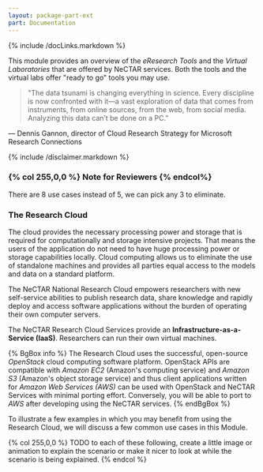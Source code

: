 ```yaml
---
layout: package-part-ext
part: Documentation
---
```


{% include /docLinks.markdown %}

This module provides an overview of the *eResearch Tools* and the *Virtual Laboratories* that are offered by NeCTAR services. Both the tools and the virtual labs offer "ready to go" tools you may use.

> "The data tsunami is changing everything in science. Every discipline is now confronted with it—a vast exploration of data that comes from instruments, from online sources, from the web, from social media. Analyzing this data can’t be done on a PC."

— Dennis Gannon, director of Cloud Research Strategy for Microsoft Research Connections

{% include /disclaimer.markdown %}

### {% col 255,0,0 %} Note for Reviewers {% endcol%}

There are 8 use cases instead of 5, we can pick any 3 to eliminate.

### The Research Cloud

The cloud provides the necessary processing power and storage that is required for computationally and  storage intensive projects. That means the users of the application do not need to have huge processing power or storage capabilities locally. Cloud computing allows us to eliminate the use of standalone machines and provides all parties equal access to the models and data on a standard platform.

The NeCTAR National Research Cloud empowers researchers with new self-service abilities to publish research data, share knowledge and rapidly deploy and access software applications without the burden of operating their own computer servers.

The NeCTAR Research Cloud Services provide an **Infrastructure-as-a-Service (IaaS)**. Researchers can run their own virtual machines.

{% BgBox info %}
The Research Cloud uses the successful, open-source *OpenStack* cloud computing software platform. OpenStack APIs are compatible with *Amazon EC2* (Amazon's computing service) and *Amazon S3* (Amazon's object storage service) and thus client applications written for *Amazon Web Services (AWS)* can be used with OpenStack and NeCTAR Services with minimal porting effort. Conversely, you will be able to port to *AWS* after developing using the NeCTAR services.
{% endBgBox %}


To illustrate a few examples in which you may benefit from using the Research Cloud, we will discuss a few common use cases in this Module.

{% col 255,0,0 %}
TODO to each of these following, create a little image or animation to explain the scenario or make it nicer to look at while the scenario is being explained.
{% endcol %}



